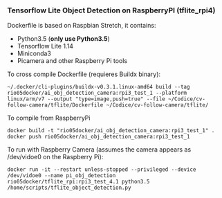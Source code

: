 ### Tensorflow Lite Object Detection on RaspberryPI (tflite_rpi4)

Dockerfile is based on Raspbian Stretch, it contains:

* Python3.5 (**only use Python3.5**)
* Tensorflow Lite 1.14
* Miniconda3
* Picamera and other Raspberry Pi tools

To cross compile Dockerfile (requieres Buildx binary): 

```console
~/.docker/cli-plugins/buildx-v0.3.1.linux-amd64 build --tag rio05docker/ai_obj_detection_camera:rpi3_test_1 --platform linux/arm/v7 --output "type=image,push=true" --file ~/Codice/cv-follow-camera/tflite/Dockerfile ~/Codice/cv-follow-camera/tflite/
```

To compile from RaspberryPi

```console
docker build -t "rio05docker/ai_obj_detection_camera:rpi3_test_1" .
docker push rio05docker/ai_obj_detection_camera:rpi3_test_1
```

To run with Raspberry Camera (assumes the camera appears as /dev/vidoe0 on the Raspberry Pi):

```console
docker run -it --restart unless-stopped --privileged --device /dev/vidoe0 --name pi_obj_detection rio05docker/tflite_rpi:rpi3_test_4.1 python3.5 /home/scripts/tflite_object_detection.py
```

